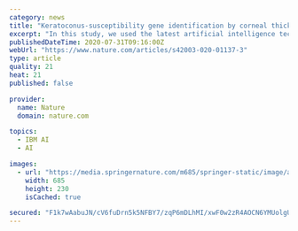 ```yaml
---
category: news
title: "Keratoconus-susceptibility gene identification by corneal thickness genome-wide association study and artificial intelligence IBM Watson"
excerpt: "In this study, we used the latest artificial intelligence technology, IBM’s Watson for Drug Discovery (WDD), to select candidate genes from the results of our newly performed GWAS on CCT. WDD, which has been configured to support life science research ..."
publishedDateTime: 2020-07-31T09:16:00Z
webUrl: "https://www.nature.com/articles/s42003-020-01137-3"
type: article
quality: 21
heat: 21
published: false

provider:
  name: Nature
  domain: nature.com

topics:
  - IBM AI
  - AI

images:
  - url: "https://media.springernature.com/m685/springer-static/image/art%3A10.1038%2Fs42003-020-01137-3/MediaObjects/42003_2020_1137_Fig1_HTML.png"
    width: 685
    height: 230
    isCached: true

secured: "F1k7wAabuJN/cV6fuDrn5k5NFBY7/zqP6mDLhMI/xwF0w2zR4AOCN6YMUolgUv8OfYfqSro+PqpevmLb16lLxovWqVPse/N0hJzAtrvsCATV0ttWiWNkk9DNf19/YEEH6U4ThkqIpkESh7CnmzK4PsLHXQxENv6nRfHR9jOCAt5D7i0clAVgh9Rs73fph7Zm7vuQVcsqPZbls0+sOrYXgyYAMQH4ZJrJ1PRIu8+RJ7wVnt0aIyZJgBlpx8TRim9+DkzK5ZIrJ+i4tKgQE1fBfjuBUfahodoBpv8pN1gAVVbs3k2H/T6/hZP+MNeKSGxR5us3qtRKWo/nTIDx6MwcXw==;2cyyKtWxPu6yAqPv/Dgz9Q=="
---
```


